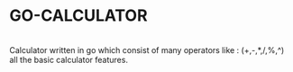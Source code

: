 # GO-CALCULATOR
<br>
Calculator written in go which consist of many operators like : (+,-,*,/,%,^) all the basic calculator features.